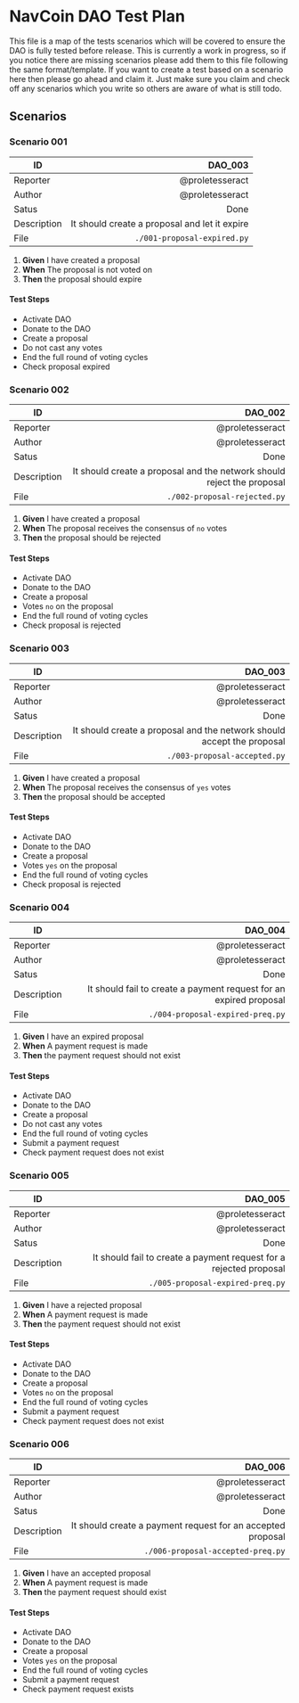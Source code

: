 # NavCoin DAO Test Plan

This file is a map of the tests scenarios which will be covered to ensure the DAO is fully tested before release. This is currently a work in progress, so if you notice there are missing scenarios please add them to this file following the same format/template. If you want to create a test based on a scenario here then please go ahead and claim it. Just make sure you claim and check off any scenarios which you write so others are aware of what is still todo.

## Scenarios

### Scenario 001

| ID          |  DAO_003 |
| ----------- | -----: |
| Reporter    | @proletesseract |
| Author      | @proletesseract |
| Satus       | Done |
| Description | It should create a proposal and let it expire |
| File        | `./001-proposal-expired.py`

1. **Given** I have created a proposal
2. **When** The proposal is not voted on
3. **Then** the proposal should expire

#### Test Steps
- Activate DAO
- Donate to the DAO
- Create a proposal
- Do not cast any votes
- End the full round of voting cycles
- Check proposal expired

### Scenario 002

| ID          |  DAO_002 |
| ----------- | -----: |
| Reporter    | @proletesseract |
| Author      | @proletesseract |
| Satus       | Done |
| Description | It should create a proposal and the network should reject the proposal |
| File        | `./002-proposal-rejected.py`

1. **Given** I have created a proposal
2. **When** The proposal receives the consensus of `no` votes
3. **Then** the proposal should be rejected

#### Test Steps
- Activate DAO
- Donate to the DAO
- Create a proposal
- Votes `no` on the proposal
- End the full round of voting cycles
- Check proposal is rejected

### Scenario 003

| ID          |  DAO_003 |
| ----------- | -----: |
| Reporter    | @proletesseract |
| Author      | @proletesseract |
| Satus       | Done |
| Description | It should create a proposal and the network should accept the proposal |
| File        | `./003-proposal-accepted.py`

1. **Given** I have created a proposal
2. **When** The proposal receives the consensus of `yes` votes
3. **Then** the proposal should be accepted

#### Test Steps
- Activate DAO
- Donate to the DAO
- Create a proposal
- Votes `yes` on the proposal
- End the full round of voting cycles
- Check proposal is rejected

### Scenario 004

| ID          |  DAO_004 |
| ----------- | -----: |
| Reporter    | @proletesseract |
| Author      | @proletesseract |
| Satus       | Done |
| Description | It should fail to create a payment request for an expired proposal |
| File        | `./004-proposal-expired-preq.py`

1. **Given** I have an expired proposal
2. **When** A payment request is made
3. **Then** the payment request should not exist

#### Test Steps
- Activate DAO
- Donate to the DAO
- Create a proposal
- Do not cast any votes
- End the full round of voting cycles
- Submit a payment request
- Check payment request does not exist

### Scenario 005

| ID          |  DAO_005 |
| ----------- | -----: |
| Reporter    | @proletesseract |
| Author      | @proletesseract |
| Satus       | Done |
| Description | It should fail to create a payment request for a rejected proposal |
| File        | `./005-proposal-expired-preq.py`

1. **Given** I have a rejected proposal
2. **When** A payment request is made
3. **Then** the payment request should not exist

#### Test Steps
- Activate DAO
- Donate to the DAO
- Create a proposal
- Votes `no` on the proposal
- End the full round of voting cycles
- Submit a payment request
- Check payment request does not exist

### Scenario 006

| ID          |  DAO_006 |
| ----------- | -----: |
| Reporter    | @proletesseract |
| Author      | @proletesseract |
| Satus       | Done |
| Description | It should create a payment request for an accepted proposal |
| File        | `./006-proposal-accepted-preq.py`

1. **Given** I have an accepted proposal
2. **When** A payment request is made
3. **Then** the payment request should exist

#### Test Steps
- Activate DAO
- Donate to the DAO
- Create a proposal
- Votes `yes` on the proposal
- End the full round of voting cycles
- Submit a payment request
- Check payment request exists
